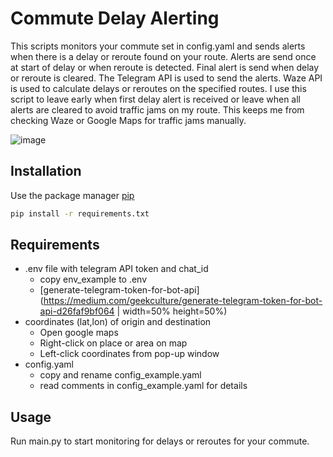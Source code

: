 # Commute Delay Alerting

This scripts monitors your commute set in config.yaml and sends alerts when there is a delay or reroute found on your
route. Alerts are send once at start of delay or when reroute is detected. Final alert is send when delay or reroute is 
cleared. The Telegram API is used to send the alerts. Waze API is used to calculate delays or reroutes on the specified 
routes. I use this script to leave early when first delay alert is received or leave when all alerts are cleared to avoid 
traffic jams on my route. This keeps me from checking Waze or Google Maps for traffic jams manually.

![image](https://user-images.githubusercontent.com/25078202/222750899-a88005ee-1777-453d-8c75-736f37d973b3.png)


## Installation

Use the package manager [pip](https://pip.pypa.io/en/stable/)

```bash
pip install -r requirements.txt
```

## Requirements

- .env file with telegram API token and chat_id 
  - copy env_example to .env
  - [generate-telegram-token-for-bot-api](https://medium.com/geekculture/generate-telegram-token-for-bot-api-d26faf9bf064 | width=50% height=50%)
- coordinates (lat,lon) of origin and destination
  - Open google maps
  - Right-click on place or area on map
  - Left-click coordinates from pop-up window
- config.yaml
  - copy and rename config_example.yaml
  - read comments in config_example.yaml for details
  
## Usage

Run main.py to start monitoring for delays or reroutes for your commute. 
